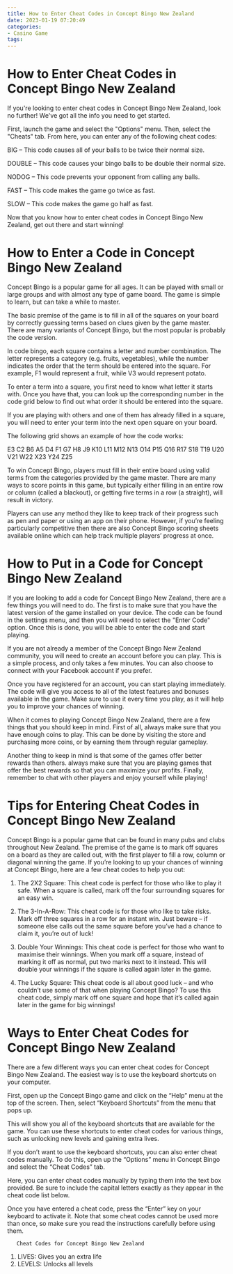 ```yaml
---
title: How to Enter Cheat Codes in Concept Bingo New Zealand
date: 2023-01-19 07:20:49
categories:
- Casino Game
tags:
---
```



#  How to Enter Cheat Codes in Concept Bingo New Zealand

If you're looking to enter cheat codes in Concept Bingo New Zealand, look no further! We've got all the info you need to get started.

First, launch the game and select the "Options" menu. Then, select the "Cheats" tab. From here, you can enter any of the following cheat codes:

BIG – This code causes all of your balls to be twice their normal size.

DOUBLE – This code causes your bingo balls to be double their normal size.

NODOG – This code prevents your opponent from calling any balls.

FAST – This code makes the game go twice as fast.

SLOW – This code makes the game go half as fast.

Now that you know how to enter cheat codes in Concept Bingo New Zealand, get out there and start winning!

#  How to Enter a Code in Concept Bingo New Zealand

Concept Bingo is a popular game for all ages. It can be played with small or large groups and with almost any type of game board. The game is simple to learn, but can take a while to master. 

The basic premise of the game is to fill in all of the squares on your board by correctly guessing terms based on clues given by the game master. There are many variants of Concept Bingo, but the most popular is probably the code version.

In code bingo, each square contains a letter and number combination. The letter represents a category (e.g. fruits, vegetables), while the number indicates the order that the term should be entered into the square. For example, F1 would represent a fruit, while V3 would represent potato.

To enter a term into a square, you first need to know what letter it starts with. Once you have that, you can look up the corresponding number in the code grid below to find out what order it should be entered into the square.

If you are playing with others and one of them has already filled in a square, you will need to enter your term into the next open square on your board. 

The following grid shows an example of how the code works:

E3 C2 B6 A5 D4
F1 G7 H8 J9 K10
L11 M12 N13 O14
P15 Q16 R17 S18
T19 U20 V21 W22
X23 Y24 Z25 





 To win Concept Bingo, players must fill in their entire board using valid terms from the categories provided by the game master. There are many ways to score points in this game, but typically either filling in an entire row or column (called a blackout), or getting five terms in a row (a straight), will result in victory. 

Players can use any method they like to keep track of their progress such as pen and paper or using an app on their phone. However, if you’re feeling particularly competitive then there are also Concept Bingo scoring sheets available online which can help track multiple players’ progress at once.

#  How to Put in a Code for Concept Bingo New Zealand

If you are looking to add a code for Concept Bingo New Zealand, there are a few things you will need to do. The first is to make sure that you have the latest version of the game installed on your device. The code can be found in the settings menu, and then you will need to select the "Enter Code" option. Once this is done, you will be able to enter the code and start playing.

If you are not already a member of the Concept Bingo New Zealand community, you will need to create an account before you can play. This is a simple process, and only takes a few minutes. You can also choose to connect with your Facebook account if you prefer.

Once you have registered for an account, you can start playing immediately. The code will give you access to all of the latest features and bonuses available in the game. Make sure to use it every time you play, as it will help you to improve your chances of winning.

When it comes to playing Concept Bingo New Zealand, there are a few things that you should keep in mind. First of all, always make sure that you have enough coins to play. This can be done by visiting the store and purchasing more coins, or by earning them through regular gameplay.

Another thing to keep in mind is that some of the games offer better rewards than others. always make sure that you are playing games that offer the best rewards so that you can maximize your profits. Finally, remember to chat with other players and enjoy yourself while playing!

#  Tips for Entering Cheat Codes in Concept Bingo New Zealand

Concept Bingo is a popular game that can be found in many pubs and clubs throughout New Zealand. The premise of the game is to mark off squares on a board as they are called out, with the first player to fill a row, column or diagonal winning the game. If you’re looking to up your chances of winning at Concept Bingo, here are a few cheat codes to help you out:

1. The 2X2 Square: This cheat code is perfect for those who like to play it safe. When a square is called, mark off the four surrounding squares for an easy win.

2. The 3-In-A-Row: This cheat code is for those who like to take risks. Mark off three squares in a row for an instant win. Just beware – if someone else calls out the same square before you’ve had a chance to claim it, you’re out of luck!

3. Double Your Winnings: This cheat code is perfect for those who want to maximise their winnings. When you mark off a square, instead of marking it off as normal, put two marks next to it instead. This will double your winnings if the square is called again later in the game.

4. The Lucky Square: This cheat code is all about good luck – and who couldn’t use some of that when playing Concept Bingo? To use this cheat code, simply mark off one square and hope that it’s called again later in the game for big winnings!

#  Ways to Enter Cheat Codes for Concept Bingo New Zealand

There are a few different ways you can enter cheat codes for Concept Bingo New Zealand. The easiest way is to use the keyboard shortcuts on your computer.

First, open up the Concept Bingo game and click on the “Help” menu at the top of the screen. Then, select “Keyboard Shortcuts” from the menu that pops up.

This will show you all of the keyboard shortcuts that are available for the game. You can use these shortcuts to enter cheat codes for various things, such as unlocking new levels and gaining extra lives.

If you don’t want to use the keyboard shortcuts, you can also enter cheat codes manually. To do this, open up the “Options” menu in Concept Bingo and select the “Cheat Codes” tab.

Here, you can enter cheat codes manually by typing them into the text box provided. Be sure to include the capital letters exactly as they appear in the cheat code list below.

Once you have entered a cheat code, press the “Enter” key on your keyboard to activate it. Note that some cheat codes cannot be used more than once, so make sure you read the instructions carefully before using them.


       Cheat Codes for Concept Bingo New Zealand     

 1) LIVES: Gives you an extra life
2) LEVELS: Unlocks all levels